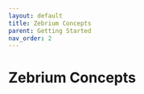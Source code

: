 ```yaml
---
layout: default
title: Zebrium Concepts
parent: Getting Started
nav_order: 2
---
```

# Zebrium Concepts
